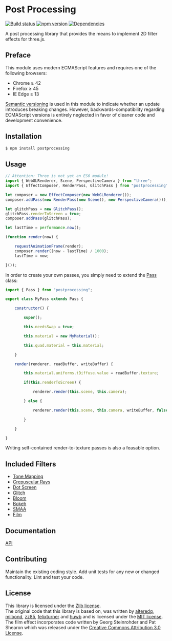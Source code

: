 # Post Processing 
[![Build status](https://travis-ci.org/vanruesc/postprocessing.svg?branch=master)](https://travis-ci.org/vanruesc/postprocessing) 
[![npm version](https://badge.fury.io/js/postprocessing.svg)](http://badge.fury.io/js/postprocessing) 
[![Dependencies](https://david-dm.org/vanruesc/postprocessing.svg?branch=master)](https://david-dm.org/vanruesc/postprocessing)

A post processing library that provides the means to implement 2D filter effects for three.js. 


## Preface

This module uses modern ECMAScript features and requires one of the following browsers:
 - Chrome ≥ 42
 - Firefox ≥ 45
 - IE Edge ≥ 13

[Semantic versioning](http://semver.org/) is used in this module to indicate whether an update 
introduces breaking changes. However, backwards-compatibility regarding ECMAScript versions is 
entirely neglected in favor of cleaner code and development convenience.


## Installation

```sh
$ npm install postprocessing
``` 


## Usage

```javascript
// Attention: Three is not yet an ES6 module!
import { WebGLRenderer, Scene, PerspectiveCamera } from "three";
import { EffectComposer, RenderPass, GlitchPass } from "postprocessing";

let composer = new EffectComposer(new WebGLRenderer());
composer.addPass(new RenderPass(new Scene(), new PerspectiveCamera()));

let glitchPass = new GlitchPass();
glitchPass.renderToScreen = true;
composer.addPass(glitchPass);

let lastTime = performance.now();

(function render(now) {

	requestAnimationFrame(render);
	composer.render((now - lastTime) / 1000);
	lastTime = now;

}());
```

In order to create your own passes, you simply need to extend the 
[Pass](http://vanruesc.github.io/postprocessing/docs/files/src_passes_pass.js.html) class:

```javascript
import { Pass } from "postprocessing";

export class MyPass extends Pass {

	constructor() {

		super();

		this.needsSwap = true;

		this.material = new MyMaterial();

		this.quad.material = this.material;

	}

	render(renderer, readBuffer, writeBuffer) {

		this.material.uniforms.tDiffuse.value = readBuffer.texture;

		if(this.renderToScreen) {

			renderer.render(this.scene, this.camera);

		} else {

			renderer.render(this.scene, this.camera, writeBuffer, false);

		}

	}

}

```
Writing self-contained render-to-texture passes is also a feasable option.


## Included Filters
 - [Tone Mapping](http://vanruesc.github.io/postprocessing/public/tone-mapping.html)
 - [Crepuscular Rays](http://vanruesc.github.io/postprocessing/public/god-rays.html)
 - [Dot Screen](http://vanruesc.github.io/postprocessing/public/dot-screen.html)
 - [Glitch](http://vanruesc.github.io/postprocessing/public/glitch.html)
 - [Bloom](http://vanruesc.github.io/postprocessing/public/bloom.html)
 - [Bokeh](http://vanruesc.github.io/postprocessing/public/bokeh.html)
 - [SMAA](http://vanruesc.github.io/postprocessing/public/smaa.html)
 - [Film](http://vanruesc.github.io/postprocessing/public/film.html)


## Documentation
[API](http://vanruesc.github.io/postprocessing/docs)


## Contributing
Maintain the existing coding style. Add unit tests for any new or changed functionality. Lint and test your code.


## License
This library is licensed under the [Zlib license](https://github.com/vanruesc/postprocessing/blob/master/LICENSE).  
The original code that this library is based on, was written by [alteredq](http://alteredqualia.com), 
[miibond](https://github.com/MiiBond), [zz85](https://github.com/zz85), 
[felixturner](http://airtight.cc) and [huwb](http://huwbowles.com) 
and is licensed under the [MIT license](https://github.com/mrdoob/three.js/blob/master/LICENSE).  
The film effect incorporates code written by Georg Steinrohder and Pat Shearon which was released under the 
[Creative Commons Attribution 3.0 License](http://creativecommons.org/licenses/by/3.0/).  
